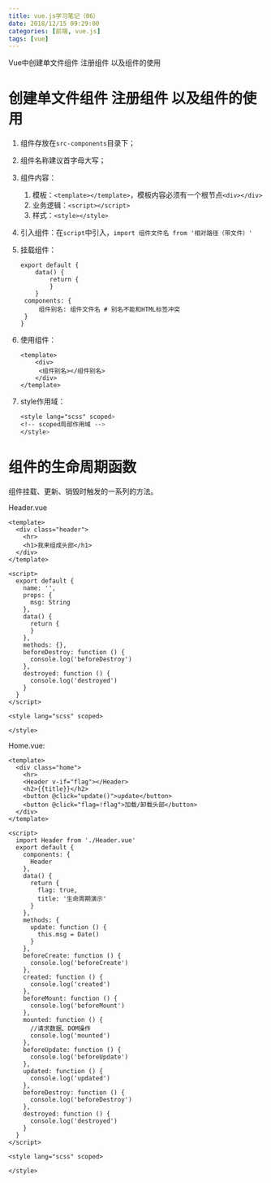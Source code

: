 ```yaml
---
title: vue.js学习笔记（06）
date: 2018/12/15 09:29:00
categories: [前端, vue.js]
tags: [vue]
---
```


Vue中创建单文件组件 注册组件  以及组件的使用

<!-- more -->

# 创建单文件组件 注册组件  以及组件的使用

1. 组件存放在`src-components`目录下；

2. 组件名称建议首字母大写；

3. 组件内容：
   1. 模板：`<template></template>`，模板内容必须有一个根节点`<div></div>`
   2. 业务逻辑：`<script></script>`
   3. 样式：`<style></style>`

4. 引入组件：在`script`中引入，`import 组件文件名 from '相对路径（带文件）'`

5. 挂载组件：

   ```vue
   export default {
       data() {
           return {
           }
       }
   	components: {
       	组件别名: 组件文件名 # 别名不能和HTML标签冲突
   	}
   }
   ```

6. 使用组件：

   ```vue
   <template>
       <div>
   		<组件别名></组件别名>
       </div>
   </template>
   ```

7. style作用域：

   ```scss
   <style lang="scss" scoped>	
   <!-- scoped局部作用域 -->
   </style>
   ```


# 组件的生命周期函数

组件挂载、更新、销毁时触发的一系列的方法。

Header.vue

```vue
<template>
  <div class="header">
    <hr>
    <h1>我来组成头部</h1>
  </div>
</template>

<script>
  export default {
    name: '',
    props: {
      msg: String
    },
    data() {
      return {
      }
    },
    methods: {},
    beforeDestroy: function () {
      console.log('beforeDestroy')
    },
    destroyed: function () {
      console.log('destroyed')
    }
  }
</script>

<style lang="scss" scoped>

</style>

```

Home.vue:

```vue
<template>
  <div class="home">
    <hr>
    <Header v-if="flag"></Header>
    <h2>{{title}}</h2>
    <button @click="update()">update</button>
    <button @click="flag=!flag">加载/卸载头部</button>
  </div>
</template>

<script>
  import Header from './Header.vue'
  export default {
    components: {
      Header
    },
    data() {
      return {
        flag: true,
        title: '生命周期演示'
      }
    },
    methods: {
      update: function () {
        this.msg = Date()
      }
    },
    beforeCreate: function () {
      console.log('beforeCreate')
    },
    created: function () {
      console.log('created')
    },
    beforeMount: function () {
      console.log('beforeMount')
    },
    mounted: function () {
      //请求数据、DOM操作
      console.log('mounted')
    },
    beforeUpdate: function () {
      console.log('beforeUpdate')
    },
    updated: function () {
      console.log('updated')
    },
    beforeDestroy: function () {
      console.log('beforeDestroy')
    },
    destroyed: function () {
      console.log('destroyed')
    }
  }
</script>

<style lang="scss" scoped>

</style>

```

